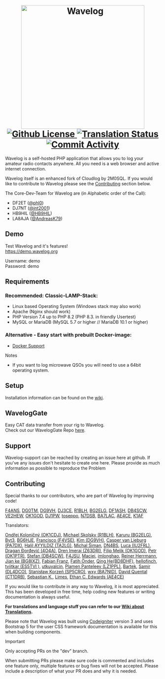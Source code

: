 <h1 align="center">
  <a href="https://www.wavelog.org/">
    <picture>
      <source height="400" media="(prefers-color-scheme: dark)" srcset="https://raw.githubusercontent.com/wavelog/wavelog/refs/heads/master/assets/logo/wavelog_logo_darkly.png">
      <source height="400" media="(prefers-color-scheme: light)" srcset="https://raw.githubusercontent.com/wavelog/wavelog/refs/heads/master/assets/logo/wavelog_logo_cosmo.png">
      <img alt="Wavelog" src="https://raw.githubusercontent.com/wavelog/wavelog/refs/heads/master/assets/logo/wavelog_logo_darkly.png">
    </picture>
  </a>
  <br>
  <a href="https://github.com/wavelog/wavelog/blob/master/LICENSE">
    <img alt="Github License" src="https://img.shields.io/github/license/wavelog/wavelog">
  </a>
  <a href="https://translate.wavelog.org/engage/wavelog/">
    <img alt="Translation Status" src="https://translate.wavelog.org/widget/wavelog/main-translation/svg-badge.svg">
  </a>
  <a href="https://github.com/wavelog/wavelog/graphs/contributors" >
   <img alt="Commit Activity" src="https://img.shields.io/github/commit-activity/m/wavelog/wavelog/dev">
 </a>
</h1>

Wavelog is a self-hosted PHP application that allows you to log your amateur radio contacts anywhere. All you need is a web browser and active internet connection.

Wavelog itself is an enhanced fork of Cloudlog by 2M0SQL.
If you would like to contribute to Wavelog please see the [Contributing](#contributing) section below.

The Core-Dev-Team for Wavelog are (in Alphabetic order of the Call):
* DF2ET ([@phl0](https://github.com/phl0))
* DJ7NT ([@int2001](https://github.com/int2001))
* HB9HIL ([@HB9HIL](https://github.com/HB9HIL))
* LA8AJA ([@AndreasK79](https://github.com/AndreasK79))

## Demo
Test Wavelog and it's features!  
https://demo.wavelog.org  

  Username: demo  
  Password: demo


## Requirements
### Recommended: Classic-LAMP-Stack:
* Linux based Operating System (Windows stack may also work)
* Apache (Nginx should work)
* PHP Version 7.4 up to PHP 8.2 (PHP 8.3. in friendly Usertest)
* MySQL or MariaDB (MySQL 5.7 or higher // MariaDB 10.1 or higher)

### Alternative - Easy start with prebuilt Docker-image:
* [Docker Support](https://github.com/wavelog/wavelog/wiki/Installation-via-Docker)

Notes
* If you want to log microwave QSOs you will need to use a 64bit operating system.

## Setup

Installation information can be found on the [wiki](https://github.com/wavelog/wavelog/wiki).

## WavelogGate 

Easy CAT data transfer from your rig to Wavelog.  
Check out our WavelogGate Repo [here](https://github.com/wavelog/WaveLogGate).

## Support

Wavelog-support can be reached by creating an issue here at github. If you've any issues don't hesitate to create one here. Please provide as much information as possible to reproduce the Problem


## Contributing

Special thanks to our contributors, who are part of Wavelog by improving code!

[F4ANS](https://github.com/abarrau), [DG0TM](https://github.com/dg0tm), [DG9VH](https://github.com/dg9vh), [DJ3CE](https://github.com/dj3ce), [R1BLH](https://github.com/r1blh), [BG2ELG](https://github.com/violarulan), [DF1ASH](https://github.com/derFogel), [DB4SCW](https://github.com/DB4SCW), [VE2HEW](https://github.com/anthonydiiorio), [OK1GOD](https://github.com/filipmelik), [DJ1PW](https://github.com/winnieXY), [toseppo](https://github.com/toseppo), [N7DSB](https://github.com/desertblade), [BA7LAC](https://github.com/imlonghao), [AE4CE](https://github.com/ethancedwards8), [K1AF](https://github.com/patrickrb)

Translators:

[Ondřej Koloničný (OK1CDJ)](https://translate.wavelog.org/user/ok1cdj/), [Michael Skolsky (R1BLH)](https://translate.wavelog.org/user/R1BLH/), [Karuru (BG2ELG)](https://translate.wavelog.org/user/viola/), [Byt3](https://translate.wavelog.org/user/205er/), [BG6HJE](https://translate.wavelog.org/user/BG6HJE/), [Francisco (F4VSE)](https://translate.wavelog.org/user/kikosgc/), [Kim (DG9VH)](https://translate.wavelog.org/user/dg9vh/), [Casper van Lieburg (PA7DX)](https://translate.wavelog.org/user/pa7dx/), [Halil AYYILDIZ (TA2LG)](https://translate.wavelog.org/user/TA2LG/), [Michal Šiman](https://translate.wavelog.org/user/michalsiman/), [DN4BS](https://github.com/dn4bs), [Luca (IU2FRL)](https://translate.wavelog.org/user/iu2frl/), [Dragan Đorđević (4O4A)](https://translate.wavelog.org/user/4o4a/), [Dren Imeraj (Z63DRI)](https://translate.wavelog.org/user/Dren/), [Filip Melik (OK1GOD)](https://translate.wavelog.org/user/filipmelik/), [Petr (OK1PTR)](https://translate.wavelog.org/user/OK1PTR/), [Stefan (DB4SCW)](https://translate.wavelog.org/user/DB4SCW/), [F4JSU](https://translate.wavelog.org/user/F4JSU/), [Maciej](https://translate.wavelog.org/user/maciejla/), [imlonghao](https://translate.wavelog.org/user/imlonghao/), [Reiner Herrmann](https://translate.wavelog.org/user/reinerh/), [Jian ke (BG8IXZ)](https://translate.wavelog.org/user/bg8ixz/), [Fabian Franz](https://translate.wavelog.org/user/fabianfrz/), [Fatih Önder](https://translate.wavelog.org/user/cektor/), [Qing He(BD8DHF)](https://translate.wavelog.org/user/BD8DHF), [hellofinch](https://translate.wavelog.org/user/hellofinch/), [tviitkar (ES5TVI )](https://translate.wavelog.org/user/tviitkar/), [utkuyalcin](https://translate.wavelog.org/user/utkuyalcin/), [Plamen Panteleev (LZ1PPL)](https://translate.wavelog.org/user/lz1ppl/), [Bartek](https://translate.wavelog.org/user/atimias/), [Samir (DL4DCO)](https://translate.wavelog.org/user/DL4DCO/), [Stanisław Korzeń (SP5CRO)](https://translate.wavelog.org/user/sp5cro/), [wxy (BA7NID)](https://translate.wavelog.org/user/ba7nid/), [David Quental (CT1DRB)](https://translate.wavelog.org/user/ct1drb/), [Sebastian K.](https://translate.wavelog.org/user/sebket/), [Limes](https://translate.wavelog.org/user/limes-github/), [Ethan C. Edwards (AE4CE)](https://translate.wavelog.org/user/ethancedwards8/)

If you would like to contribute in any way to Wavelog, it is most appreciated. This has been developed in free time, help coding new features or writing documentation is always useful.  

**For translations and language stuff you can refer to our [Wiki about Translations](https://github.com/wavelog/wavelog/wiki/Translations).**

Please note that Wavelog was built using [Codeigniter](https://www.codeigniter.com/userguide3/) version 3 and uses Bootstrap 5 for the user CSS framework documentation is available for this when building components.

> [!IMPORTANT]  
> Only accepting PRs on the "dev" branch.

When submitting PRs please make sure code is commented and includes one feature only, multiple features or bug fixes will not be accepted. Please include a description of what your PR does and why it is needed.
